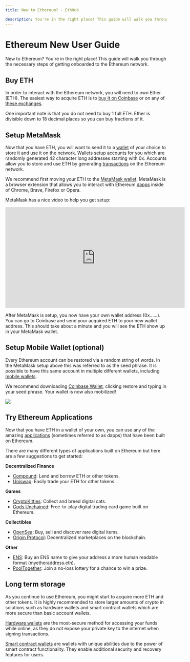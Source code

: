 ```yaml
---
title: New to Ethereum? - EthHub

description: You're in the right place! This guide will walk you through the necessary steps of getting onboarded to the Ethereum network.
---
```


# Ethereum New User Guide

New to Ethereum? You're in the right place! This guide will walk you through the necessary steps of getting onboarded to the Ethereum network.

## Buy ETH

In order to interact with the Ethereum network, you will need to own Ether (ETH). The easiest way to acquire ETH is to [buy it on Coinbase](https://www.coinbase.com/price/ethereum?r=conner_k3) or on any of [these exchanges](https://docs.ethhub.io/using-ethereum/how-to-buy-ether/).

One important note is that you do not need to buy 1 full ETH. Ether is divisible down to 18 decimal places so you can buy fractions of it.

## Setup MetaMask

Now that you have ETH, you will want to send it to a [wallet](https://docs.ethhub.io/using-ethereum/wallets/intro-to-ethereum-wallets/) of your choice to store it and use it on the network. Wallets setup accounts for you which are randomly generated 42 character long addresses starting with 0x. Accounts allow you to store and use ETH by generating [transactions](https://docs.ethhub.io/using-ethereum/transactions/) on the Ethereum network.

We recommend first moving your ETH to the [MetaMask wallet](https://metamask.io/). MetaMask is a browser extension that allows you to interact with Ethereum [dapps](https://docs.ethhub.io/built-on-ethereum/built-on-ethereum/) inside of Chrome, Brave, Firefox or Opera.

MetaMask has a nice video to help you get setup:

<iframe width="560" height="315" src="https://www.youtube.com/embed/ZIGUC9JAAw8" frameborder="0" allow="accelerometer; autoplay; encrypted-media; gyroscope; picture-in-picture" allowfullscreen></iframe>

After MetaMask is setup, you now have your own wallet address (0x......). You can go to Coinbase and send your acquired ETH to your new wallet address. This should take about a minute and you will see the ETH show up in your MetaMask wallet.

## Setup Mobile Wallet (optional)

Every Ethereum account can be restored via a random string of words. In the MetaMask setup above this was referred to as the seed phrase. It is possible to have this same account in multiple different wallets, including [mobile wallets](https://docs.ethhub.io/using-ethereum/wallets/mobile/). 

We recommend downloading [Coinbase Wallet](https://wallet.coinbase.com/), clicking restore and typing in your seed phrase. Your wallet is now also mobilized!

![](/docs/assets/images/coinbase_wallet_setup.png)

## Try Ethereum Applications

Now that you have ETH in a wallet of your own, you can use any of the amazing [applications](https://docs.ethhub.io/built-on-ethereum/built-on-ethereum/) (sometimes referred to as dapps) that have been built on Ethereum. 

There are many different types of applications built on Ethereum but here are a few suggestions to get started:

**Decentralized Finance**

* [Compound](https://compound.finance/): Lend and borrow ETH or other tokens.
* [Uniswap](https://uniswap.exchange/swap): Easily trade your ETH for other tokens.

**Games**

* [CryptoKitties](https://www.cryptokitties.co/): Collect and breed digital cats.
* [Gods Unchained](https://godsunchained.com/): Free-to-play digital trading card game built on Ethereum.

**Collectibles**

* [OpenSea](https://opensea.io/): Buy, sell and discover rare digital items.
* [Origin Protocol](https://www.originprotocol.com/en): Decentralized marketplaces on the blockchain.

**Other**

* [ENS](https://manager.ens.domains/): Buy an ENS name to give your address a more human readable format (myetheraddress.eth).
* [PoolTogether](https://www.pooltogether.us/how-it-works): Join a no-loss lottery for a chance to win a prize.

## Long term storage

As you continue to use Ethereum, you might start to acquire more ETH and other tokens. It is highly recommended to store larger amounts of crypto in solutions such as hardware wallets and smart contract wallets which are more secure than basic account wallets.

[Hardware wallets](https://docs.ethhub.io/using-ethereum/wallets/hardware/) are the most-secure method for accessing your funds while online, as they do not expose your private key to the internet when signing transactions.

[Smart contract wallets](https://docs.ethhub.io/using-ethereum/wallets/smart-contract-wallets/) are wallets with unique abilities due to the power of smart contract functionality. They enable additional security and recovery features for users.


